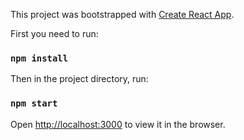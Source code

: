 This project was bootstrapped with [Create React App](https://github.com/facebookincubator/create-react-app).

First you need to run:

### `npm install`

Then in the project directory, run:

### `npm start`

Open [http://localhost:3000](http://localhost:3000) to view it in the browser.

